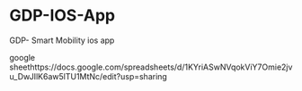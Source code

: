 # GDP-IOS-App
GDP- Smart Mobility ios app

google sheethttps://docs.google.com/spreadsheets/d/1KYriASwNVqokViY7Omie2jvu_DwJIlK6aw5lTU1MtNc/edit?usp=sharing
